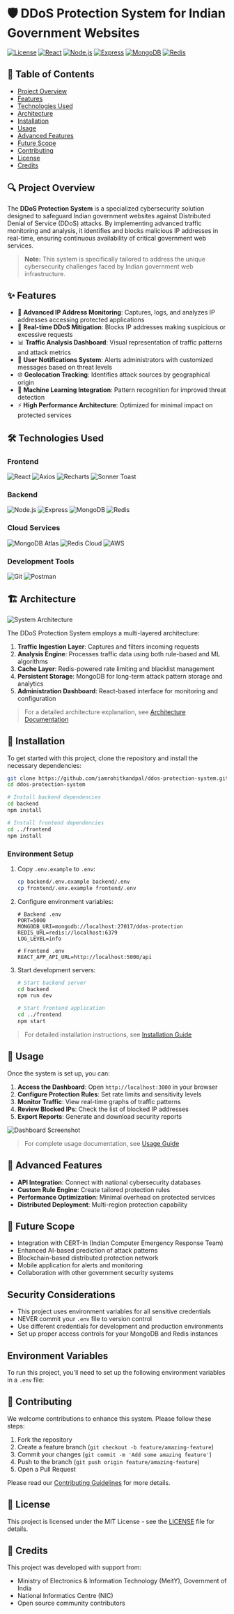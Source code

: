 # 🛡️ DDoS Protection System for Indian Government Websites

[![License](https://img.shields.io/badge/License-MIT-blue.svg)](LICENSE)
[![React](https://img.shields.io/badge/React-18.0.0-61DAFB?logo=react)](https://reactjs.org/)
[![Node.js](https://img.shields.io/badge/Node.js-16.x-43853D?logo=node.js)](https://nodejs.org/)
[![Express](https://img.shields.io/badge/Express-4.18.x-000000?logo=express)](https://expressjs.com/)
[![MongoDB](https://img.shields.io/badge/MongoDB-6.0-47A248?logo=mongodb)](https://www.mongodb.com/)
[![Redis](https://img.shields.io/badge/Redis-7.0-DC382D?logo=redis)](https://redis.io/)

## 📑 Table of Contents
- [Project Overview](#project-overview)
- [Features](#features)
- [Technologies Used](#technologies-used)
- [Architecture](#architecture)
- [Installation](#installation)
- [Usage](#usage)
- [Advanced Features](#advanced-features)
- [Future Scope](#future-scope)
- [Contributing](#contributing)
- [License](#license)
- [Credits](#credits)

## 🔍 Project Overview
The **DDoS Protection System** is a specialized cybersecurity solution designed to safeguard Indian government websites against Distributed Denial of Service (DDoS) attacks. By implementing advanced traffic monitoring and analysis, it identifies and blocks malicious IP addresses in real-time, ensuring continuous availability of critical government web services.

> **Note:** This system is specifically tailored to address the unique cybersecurity challenges faced by Indian government web infrastructure.

## ✨ Features
- 🔐 **Advanced IP Address Monitoring**: Captures, logs, and analyzes IP addresses accessing protected applications
- 🛑 **Real-time DDoS Mitigation**: Blocks IP addresses making suspicious or excessive requests 
- 📊 **Traffic Analysis Dashboard**: Visual representation of traffic patterns and attack metrics
- 🔔 **User Notifications System**: Alerts administrators with customized messages based on threat levels
- 🌐 **Geolocation Tracking**: Identifies attack sources by geographical origin
- 🧠 **Machine Learning Integration**: Pattern recognition for improved threat detection
- ⚡ **High Performance Architecture**: Optimized for minimal impact on protected services

## 🛠️ Technologies Used
### Frontend
![React](https://img.shields.io/badge/React-18.0.0-61DAFB?logo=react&logoColor=white&style=for-the-badge)
![Axios](https://img.shields.io/badge/Axios-1.3.4-5A29E4?style=for-the-badge)
![Recharts](https://img.shields.io/badge/Recharts-2.5.0-22B5BF?style=for-the-badge)
![Sonner Toast](https://img.shields.io/badge/Sonner_Toast-Latest-FF4500?style=for-the-badge)

### Backend
![Node.js](https://img.shields.io/badge/Node.js-16.x-43853D?logo=node.js&logoColor=white&style=for-the-badge)
![Express](https://img.shields.io/badge/Express-4.18.x-000000?logo=express&logoColor=white&style=for-the-badge)
![MongoDB](https://img.shields.io/badge/MongoDB-6.0-47A248?logo=mongodb&logoColor=white&style=for-the-badge)
![Redis](https://img.shields.io/badge/Redis-7.0-DC382D?logo=redis&logoColor=white&style=for-the-badge)

### Cloud Services
![MongoDB Atlas](https://img.shields.io/badge/MongoDB_Atlas-Cloud-13AA52?logo=mongodb&logoColor=white&style=for-the-badge)
![Redis Cloud](https://img.shields.io/badge/Redis_Cloud-Hosting-DC382D?logo=redis&logoColor=white&style=for-the-badge)
![AWS](https://img.shields.io/badge/AWS-Hosting-232F3E?logo=amazon-aws&logoColor=white&style=for-the-badge)

### Development Tools
![Git](https://img.shields.io/badge/Git-Version_Control-F05032?logo=git&logoColor=white&style=for-the-badge)
![Postman](https://img.shields.io/badge/Postman-API_Testing-FF6C37?logo=postman&logoColor=white&style=for-the-badge)

## 🏗️ Architecture
![System Architecture](docs/images/architecture-diagram.png)

The DDoS Protection System employs a multi-layered architecture:

1. **Traffic Ingestion Layer**: Captures and filters incoming requests
2. **Analysis Engine**: Processes traffic data using both rule-based and ML algorithms
3. **Cache Layer**: Redis-powered rate limiting and blacklist management
4. **Persistent Storage**: MongoDB for long-term attack pattern storage and analytics
5. **Administration Dashboard**: React-based interface for monitoring and configuration

> For a detailed architecture explanation, see [Architecture Documentation](docs/architecture.md)

## 🚀 Installation
To get started with this project, clone the repository and install the necessary dependencies:

```bash
git clone https://github.com/iamrohitkandpal/ddos-protection-system.git
cd ddos-protection-system

# Install backend dependencies
cd backend
npm install

# Install frontend dependencies
cd ../frontend
npm install
```

### Environment Setup

1. Copy `.env.example` to `.env`:
   ```bash
   cp backend/.env.example backend/.env
   cp frontend/.env.example frontend/.env
   ```

2. Configure environment variables:
   ```
   # Backend .env
   PORT=5000
   MONGODB_URI=mongodb://localhost:27017/ddos-protection
   REDIS_URL=redis://localhost:6379
   LOG_LEVEL=info
   
   # Frontend .env
   REACT_APP_API_URL=http://localhost:5000/api
   ```

3. Start development servers:
   ```bash
   # Start backend server
   cd backend
   npm run dev
   
   # Start frontend application
   cd ../frontend
   npm start
   ```

> For detailed installation instructions, see [Installation Guide](docs/installation.md)

## 📘 Usage
Once the system is set up, you can:

1. **Access the Dashboard**: Open `http://localhost:3000` in your browser
2. **Configure Protection Rules**: Set rate limits and sensitivity levels
3. **Monitor Traffic**: View real-time graphs of traffic patterns
4. **Review Blocked IPs**: Check the list of blocked IP addresses
5. **Export Reports**: Generate and download security reports

![Dashboard Screenshot](docs/images/dashboard-screenshot.png)

> For complete usage documentation, see [Usage Guide](docs/usage.md)

## 🔋 Advanced Features
- **API Integration**: Connect with national cybersecurity databases
- **Custom Rule Engine**: Create tailored protection rules
- **Performance Optimization**: Minimal overhead on protected services
- **Distributed Deployment**: Multi-region protection capability

## 🔮 Future Scope
- Integration with CERT-In (Indian Computer Emergency Response Team)
- Enhanced AI-based prediction of attack patterns
- Blockchain-based distributed protection network
- Mobile application for alerts and monitoring
- Collaboration with other government security systems

## Security Considerations

- This project uses environment variables for all sensitive credentials
- NEVER commit your `.env` file to version control
- Use different credentials for development and production environments
- Set up proper access controls for your MongoDB and Redis instances

## Environment Variables

To run this project, you'll need to set up the following environment variables in a `.env` file:

## 👥 Contributing
We welcome contributions to enhance this system. Please follow these steps:

1. Fork the repository
2. Create a feature branch (`git checkout -b feature/amazing-feature`)
3. Commit your changes (`git commit -m 'Add some amazing feature'`)
4. Push to the branch (`git push origin feature/amazing-feature`)
5. Open a Pull Request

Please read our [Contributing Guidelines](docs/contributing.md) for more details.

## 📜 License
This project is licensed under the MIT License - see the [LICENSE](LICENSE) file for details.

## 🙏 Credits
This project was developed with support from:
- Ministry of Electronics & Information Technology (MeitY), Government of India
- National Informatics Centre (NIC)
- Open source community contributors
